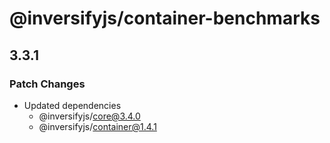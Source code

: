 # @inversifyjs/container-benchmarks

## 3.3.1

### Patch Changes

- Updated dependencies
  - @inversifyjs/core@3.4.0
  - @inversifyjs/container@1.4.1

